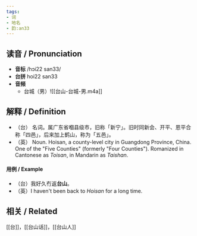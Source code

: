 ```yaml
---
tags:
- 词
- 地名
- 韵:an33
---
```


## __读音__ / Pronunciation

- __音标__  /hɔi22 san33/
- __台拼__  hoi22 san33
- __音频__
	- 台城（男）![[台山-台城-男.m4a]]
## 解释 / Definition

- （台） 名词。属广东省嗰县级市，旧称「新宁」。旧时同新会、开平、恩平合称「四邑」，后来加上鹤山，称为「五邑」。
- （英） Noun. Hoisan, a county-level city in Guangdong Province, China. One of the "Five Counties" (formerly "Four Counties"). Romanized in Cantonese as _Toisan_, in Mandarin as _Taishan_. 

#### 用例 / Example

- （台）我好久冇返**台山**。
- （英）I haven't been back to _Hoisan_ for a long time.

## 相关 / Related

[[台]]，[[台山话]]，[[台山人]]

